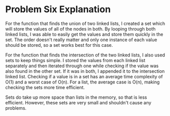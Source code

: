 # Problem Six Explanation

For the function that finds the union of two linked lists, I created a set
which will store the values of all of the nodes in both. By looping through
both linked lists, I was able to easily get the values and store them 
quickly in the set. The order doesn't really matter and only one 
instance of each value should be stored, so a set works best for this case.

For the function that finds the intersection of the two linked lists, 
I also used sets to keep things simple. I stored the values from each linked
list separately and then iterated through one while checking if the value
was also found in the other set. If it was in both, I appended it to the 
intersection linked list. Checking if a value is in a set has an average
time complexity of O(1) and a worst case of O(n). For a list, the average
case is O(n), making checking the sets more time efficient. 

Sets do take up more space than lists in the memory, so that is less 
efficient. However, these sets are very small and shouldn't cause any
problems.